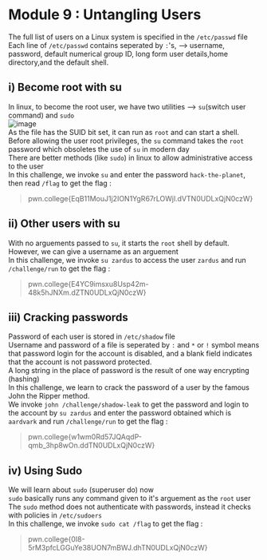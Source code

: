 # Module 9 : Untangling Users
The full list of users on a Linux system is specified in the `/etc/passwd` file <br>
Each line of `/etc/passwd` contains seperated by `:`'s, --> username, password, default numerical group ID, long form user details,home directory,and the default shell. <br>

## i) Become root with su
In linux, to become the root user, we have two utilities --> `su`(switch user command) and `sudo` <br>
![image](https://github.com/user-attachments/assets/a1297fe4-c434-427b-ac52-5d1404356422) <br>
As the file has the SUID bit set, it can run as `root` and can start a shell. <br>
Before allowing the user root privileges, the `su` command takes the `root` password which obsoletes the use of `su` in modern day <br>
There are better methods (like `sudo`) in linux to allow administrative access to the user <br>
In this challenge, we invoke `su` and enter the password `hack-the-planet`, then read `/flag` to get the flag : 
>pwn.college{EqB11MouJ1j2ION1YgR67rLOWjl.dVTN0UDLxQjN0czW}

## ii) Other users with su
With no arguements passed to `su`, it starts the `root` shell by default. However, we can give a username as an arguement <br>
In this challenge, we invoke `su zardus` to access the user `zardus` and run `/challenge/run` to get the flag :
>pwn.college{E4YC9imsxu8Usp42m-48k5hJNXm.dZTN0UDLxQjN0czW}

## iii) Cracking passwords
Password of each user is stored in `/etc/shadow` file <br>
Username and password of a file is seperated by `:` and `*` or `!` symbol means that password login for the account is disabled, and a blank field indicates that the account is not password protected. <br>
A long string in the place of password is the result of one way encrypting (hashing) <br>
In this challenge, we learn to crack the password of a user by the famous John the Ripper method. <br>
We invoke `john /challenge/shadow-leak` to get the password and login to the account by `su zardus` and enter the password obtained which is `aardvark` and run `/challenge/run` to get the flag :
>pwn.college{w1wm0Rd57JQAqdP-qmb_3hp8wOn.ddTN0UDLxQjN0czW}

## iv) Using Sudo
We will learn about `sudo` (superuser do) now <br>
`sudo` basically runs any command given to it's arguement as the `root` user <br>
The `sudo` method does not authenticate with passwords, instead it checks with policies in `/etc/sudoers` <br>
In this challenge, we invoke `sudo cat /flag` to get the flag :
>pwn.college{0I8-5rM3pfcLGGuYe38UON7mBWJ.dhTN0UDLxQjN0czW}
